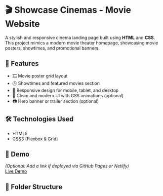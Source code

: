 # 🎬 Showcase Cinemas - Movie Website

A stylish and responsive cinema landing page built using **HTML** and **CSS**. This project mimics a modern movie theater homepage, showcasing movie posters, showtimes, and promotional banners.

## 🎥 Features

- 🎞️ Movie poster grid layout
- 🕒 Showtimes and featured movies section
- 📱 Responsive design for mobile, tablet, and desktop
- 🎨 Clean and modern UI with CSS animations (optional)
- 📷 Hero banner or trailer section (optional)

## 🛠️ Technologies Used

- HTML5
- CSS3 (Flexbox & Grid)

## 📸 Demo

*(Optional: Add a link if deployed via GitHub Pages or Netlify)*  
[Live Demo](https://santhoshyadavally.github.io/ShowCaseCinemas/)

## 📂 Folder Structure

